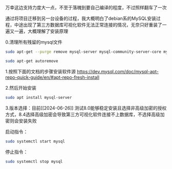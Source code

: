 万幸这边支持力度大一点，不至于落魄到要自己编译的程度，不过照样翻车了一次

通过将项目迁移到另一台设备的过程，我大概明白了debian系的MySQL安装过程，中途出现了第三方数据库可视化软件无法正常连接的情况，无奈只好重装了一遍又一遍，大概理解了安装原理

0.清理所有残留的mysql文件
```sh
sudo apt-get --purge remove mysql-server mysql-community-server-core mysql-community-server mysql-community-client-plugins   mysql-community-client-core  mysql-community-client  mysql-common mysql-client  

sudo apt-get autoremove

```

1.按照下面的文档的步骤安装软件源
https://dev.mysql.com/doc/mysql-apt-repo-quick-guide/en/#apt-repo-fresh-install

2.然后开始安装
```sh
sudo apt install mysql-server
```

3.版本选择：目前[[2024-06-26]] 测试8.0能够稳定安装且选择非高级加密的授权方式，8.4选择高级加密会导致第三方可视化软件连接不上数据库，不选择高级加密则会安装失败


启动指令：
```sh
sudo systemctl start mysql
```

停止指令：
```sh
sudo systemctl stop mysql
```
